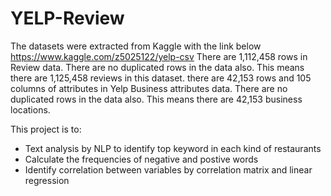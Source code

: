 # YELP-Review
The datasets were extracted from Kaggle with the link below
https://www.kaggle.com/z5025122/yelp-csv
There are 1,112,458 rows in Review data. There are no duplicated rows in the data also. This means there are 1,125,458 reviews in this dataset.
there are 42,153 rows and 105 columns of attributes in Yelp Business attributes data. There are no duplicated rows in the data also. This means there are 42,153 business locations.

This project is to:
- Text analysis by NLP to identify top keyword in each kind of restaurants
- Calculate the frequencies of negative and postive words
- Identify correlation between variables by correlation matrix and linear regression
